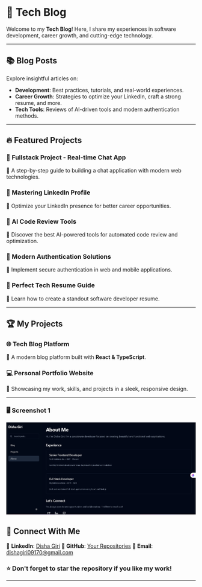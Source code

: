 # 🚀 Tech Blog 

Welcome to my **Tech Blog**! Here, I share my experiences in software development, career growth, and cutting-edge technology.

---

## 📚 Blog Posts
Explore insightful articles on:
- **Development**: Best practices, tutorials, and real-world experiences.
- **Career Growth**: Strategies to optimize your LinkedIn, craft a strong resume, and more.
- **Tech Tools**: Reviews of AI-driven tools and modern authentication methods.

---

## 🔥 Featured Projects
### 💬 Fullstack Project - Real-time Chat App
📌 A step-by-step guide to building a chat application with modern web technologies.

### 🔗 Mastering LinkedIn Profile
📌 Optimize your LinkedIn presence for better career opportunities.

### 🤖 AI Code Review Tools
📌 Discover the best AI-powered tools for automated code review and optimization.

### 🔐 Modern Authentication Solutions
📌 Implement secure authentication in web and mobile applications.

### 📝 Perfect Tech Resume Guide
📌 Learn how to create a standout software developer resume.

---

## 🏆 My Projects
### 🌐 Tech Blog Platform
🚀 A modern blog platform built with **React & TypeScript**.

### 💻 Personal Portfolio Website
📌 Showcasing my work, skills, and projects in a sleek, responsive design.

---
### 🖥️ Screenshot 1
![Tech Blog](https://github.com/dishagiri23/tech-tales-by-disha/blob/a857d09b3fb1036ca371d9a66edd26366c4d1971/tech_screenshot.png)

## 📢 Connect With Me
💼 **LinkedIn**: [Disha Giri](www.linkedin.com/in/disha-giri-414a72314)
📂 **GitHub**: [Your Repositories](https://github.com/dishagiri23/tech-tales-by-disha)
📧 **Email**: dishagiri09170@gmail.com

### ⭐ Don't forget to star the repository if you like my work!

---
